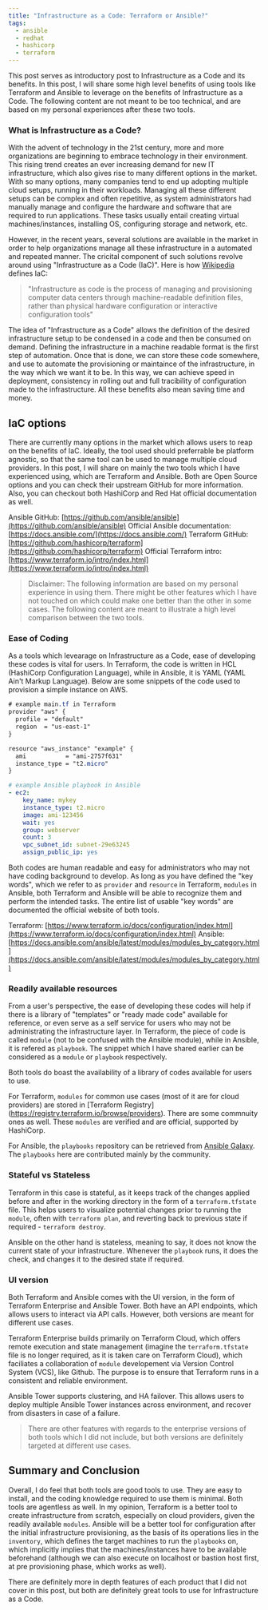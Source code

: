 ```yaml
---
title: "Infrastructure as a Code: Terraform or Ansible?"
tags: 
  - ansible
  - redhat
  - hashicorp
  - terraform
---
```


This post serves as introductory post to Infrastructure as a Code and its benefits. In this post, I will share some high level benefits of using tools like Terraform and Ansible to leverage on the benefits of Infrastructure as a Code. The following content are not meant to be too technical, and are based on my personal experiences after these two tools.

### What is Infrastructure as a Code?

With the advent of technology in the 21st century, more and more organizations are beginning to embrace technology in their environment. This rising trend creates an ever increasing demand for new IT infrastructure, which also gives rise to many different options in the market. With so many options, many companies tend to end up adopting multiple cloud setups, running in their workloads. Managing all these different setups can be complex and often repetitive, as system administrators had manually manage and configure the hardware and software that are required to run applications. These tasks usually entail creating virtual machines/instances, installing OS, configuring storage and network, etc.

However, in the recent years, several solutions are available in the market in order to help organizations manage all these infrastructure in a automated and repeated manner. The cricital component of such solutions revolve around using "Infrastructure as a Code (IaC)". Here is how [Wikipedia][wikilink] defines IaC:

[wikilink]: https://en.wikipedia.org/wiki/Infrastructure_as_code

> "Infrastructure as code is the process of managing and provisioning computer data centers through machine-readable definition files, rather than physical hardware configuration or interactive configuration tools" 

The idea of "Infrastructure as a Code" allows the definition of the desired infrastructure setup to be condensed in a code and then be consumed on demand. Defining the infrastructure in a machine readable format is the first step of automation. Once that is done, we can store these code somewhere, and use to automate the provisioning or maintaince of the infrastructure, in the way which we want it to be. In this way, we can achieve speed in deployment, consistency in rolling out and full tracibility of configuration made to the infrastructure. All these benefits also mean saving time and money. 


## IaC options 

There are currently many options in the market which allows users to reap on the benefits of IaC. Ideally, the tool used should preferrable be platform agnostic, so that the same tool can be used to manage multiple cloud providers. In this post, I will share on mainly the two tools which I have experienced using, which are Terraform and Ansible. Both are Open Source options and you can check their upstream GitHub for more information. Also, you can checkout both HashiCorp and Red Hat official documentation as well.


Ansible GitHub: [https://github.com/ansible/ansible](https://github.com/ansible/ansible)
Official Ansible documentation: [https://docs.ansible.com/](https://docs.ansible.com/)
Terraform GitHub: [https://github.com/hashicorp/terraform](https://github.com/hashicorp/terraform)
Official Terraform intro: [https://www.terraform.io/intro/index.html](https://www.terraform.io/intro/index.html)


> Disclaimer: The following information are based on my personal experience in using them. There might be other features which I have not touched on which could make one better than the other in some cases. The following content are meant to illustrate a high level comparison between the two tools.

### Ease of Coding

As a tools which levearage on Infrastructure as a Code, ease of developing these codes is vital for users. In Terraform, the code is written in HCL (HashiCorp Configuration Language), while in Ansible, it is YAML (YAML Ain't Markup Language). Below are some snippets of the code used to provision a simple instance on AWS.


```css
# example main.tf in Terraform
provider "aws" {
  profile = "default"
  region  = "us-east-1"
}

resource "aws_instance" "example" {
  ami           = "ami-2757f631"
  instance_type = "t2.micro"
}
```

```yaml
# example Ansible playbook in Ansible
- ec2:
    key_name: mykey
    instance_type: t2.micro
    image: ami-123456
    wait: yes
    group: webserver
    count: 3
    vpc_subnet_id: subnet-29e63245
    assign_public_ip: yes
```

Both codes are human readable and easy for administrators who may not have coding background to develop. As long as you have defined the "key words", which we refer to as `provider` and `resource` in Terraform, `modules` in Ansible, both Terraform and Ansible will be able to recognize them and perform the intended tasks. The entire list of usable "key words" are documented the official website of both tools. 

Terraform: [https://www.terraform.io/docs/configuration/index.html](https://www.terraform.io/docs/configuration/index.html)
Ansible: [https://docs.ansible.com/ansible/latest/modules/modules_by_category.html](https://docs.ansible.com/ansible/latest/modules/modules_by_category.html)

### Readily available resources

From a user's perspective, the ease of developing these codes will help if there is a library of "templates" or "ready made code" available for reference, or even serve as a self service for users who may not be administrating the infrastructure layer. In Terraform, the piece of code is called `module` (not to be confused with the Ansible module), while in Ansible, it is refered as `playbook`. The snippet which I have shared earlier can be considered as a `module` or `playbook` respectively.

Both tools do boast the availability of a library of codes available for users to use. 

For Terraform, `modules` for common use cases (most of it are for cloud providers) are stored in [Terraform Registry] (https://registry.terraform.io/browse/providers). There are some commnuity ones as well. These `modules` are verified and are official, supported by HashiCorp.

For Ansible, the `playbooks` repository can be retrieved from [Ansible Galaxy](galaxy.ansible.com). The `playbooks` here are contributed mainly by the community.   

### Stateful vs Stateless

Terraform in this case is stateful, as it keeps track of the changes applied before and after in the working directory in the form of a `terraform.tfstate` file. This helps users to visualize potential changes prior to running the `module`, often with `terraform plan`, and reverting back to previous state if required - `terraform destroy`.

Ansible on the other hand is stateless, meaning to say, it does not know the current state of your infrastructure. Whenever the `playbook` runs, it does the check, and changes it to the desired state if required. 

### UI version

Both Terraform and Ansible comes with the UI version, in the form of Terraform Enterprise and Ansible Tower. Both have an API endpoints, which allows users to interact via API calls. However, both versions are meant for different use cases.

Terraform Enterprise builds primarily on Terraform Cloud, which offers remote execution and state management (imagine the `terraform.tfstate` file is no longer required, as it is taken care on Terraform Cloud), which faciliates a collaboration of `module` developement via Version Control System (VCS), like Github. The purpose is to ensure that Terraform runs in a consistent and reliable environment.

Ansible Tower supports clustering, and HA failover. This allows users to deploy multiple Ansible Tower instances across environment, and recover from disasters in case of a failure. 

> There are other features with regards to the enterprise versions of both tools which I did not include, but both versions are definitely targeted at different use cases.


## Summary and Conclusion

Overall, I do feel that both tools are good tools to use. They are easy to install, and the coding knowledge required to use them is minimal. Both tools are agentless as well. In my opinion, Terraform is a better tool to create infrastructure from scratch, especially on cloud providers, given the readily available `modules`. Ansible will be a better tool for configuration after the initial infrastructure provisioning, as the basis of its operations lies in the `inventory`, which defines the target machines to run the `playbooks` on, which implicitly implies that the machines/instances have to be available beforehand (although we can also execute on localhost or bastion host first, at pre provisioning phase, which works as well). 

There are definitely more in depth features of each product that I did not cover in this post, but both are definitely great tools to use for Infrastructure as a Code. 
